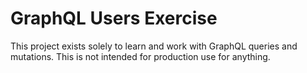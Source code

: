 # GraphQL Users Exercise

This project exists solely to learn and work with GraphQL queries and mutations. This is not intended for production use for anything.
